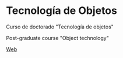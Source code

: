 Tecnología de Objetos
=====================

Curso de doctorado "Tecnología de objetos"

Post-graduate course "Object technology"

<a href="http://baltasarq.github.io/cdTO/">Web</a>
